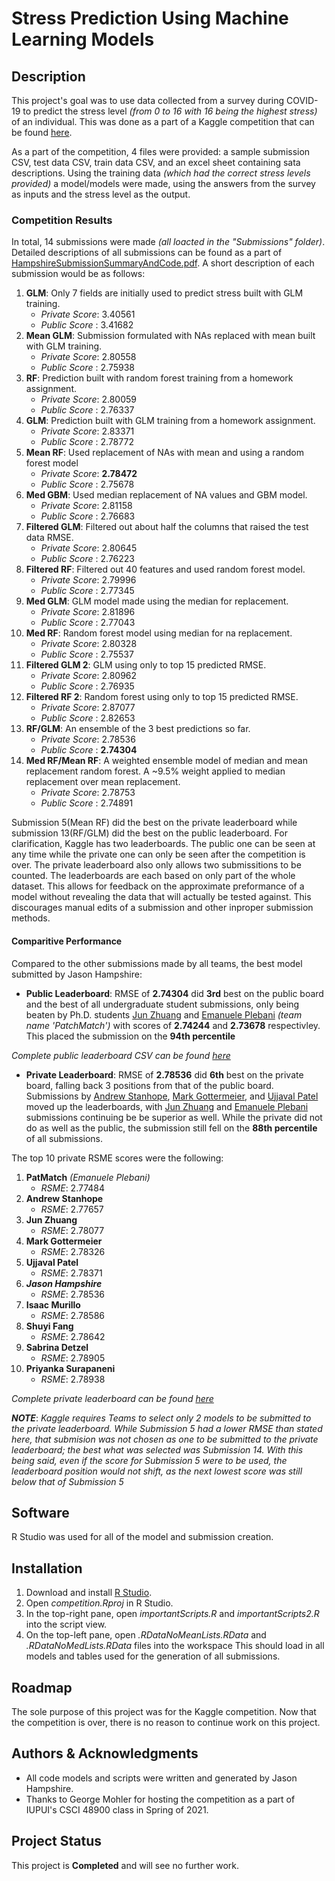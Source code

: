 # Stress Prediction Using Machine Learning Models

## Description

This project's goal was to use data collected from a survey during COVID-19 to predict the stress level *(from 0 to 16 with 16 being the highest stress)* of an individual. This was done as a part of a Kaggle competition that can be found [here](https://www.kaggle.com/c/stress-prediction/overview/description).

As a part of the competition, 4 files were provided: a sample submission CSV, test data CSV, train data CSV, and an excel sheet containing sata descriptions. Using the training data *(which had the correct stress levels provided)* a model/models were made, using the answers from the survey as inputs and the stress level as the output. 

### Competition Results

In total, 14 submissions were made *(all loacted in the "Submissions" folder)*. Detailed descriptions of all submissions can be found as a part of [HampshireSubmissionSummaryAndCode.pdf](/HampshireSubmissionSummaryAndCode.pdf). A short description of each submission would be as follows:

1. **GLM**: Only 7 fields are initially used to predict stress built with GLM training.
    - *Private Score*: 3.40561 
    - *Public Score* : 3.41682
1. **Mean GLM**: Submission formulated with NAs replaced with mean built with GLM training.
    - *Private Score*: 2.80558
    - *Public Score* : 2.75938
1. **RF**: Prediction built with random forest training from a homework assignment.
    - *Private Score*: 2.80059
    - *Public Score* : 2.76337
1. **GLM**: Prediction built with GLM training from a homework assignment.
    - *Private Score*: 2.83371
    - *Public Score* : 2.78772
1. **Mean RF**: Used replacement of NAs with mean and using a random forest model
    - *Private Score*: **2.78472**
    - *Public Score* : 2.75678
1. **Med GBM**: Used median replacement of NA values and GBM model.
    - *Private Score*: 2.81158
    - *Public Score* : 2.76683
1. **Filtered GLM**: Filtered out about half the columns that raised the test data RMSE.
    - *Private Score*: 2.80645
    - *Public Score* : 2.76223
1. **Filtered RF**: Filtered out 40 features and used random forest model.
    - *Private Score*: 2.79996
    - *Public Score* : 2.77345
1. **Med GLM**: GLM model made using the median for replacement.
    - *Private Score*: 2.81896
    - *Public Score* : 2.77043
1. **Med RF**: Random forest model using median for na replacement.
    - *Private Score*: 2.80328
    - *Public Score* : 2.75537
1. **Filtered GLM 2**: GLM using only to top 15 predicted RMSE.
    - *Private Score*: 2.80962
    - *Public Score* : 2.76935
1. **Filtered RF 2**: Random forest using only to top 15 predicted RMSE.
    - *Private Score*: 2.87077
    - *Public Score* : 2.82653
1. **RF/GLM**:  An ensemble of the 3 best predictions so far.
    - *Private Score*: 2.78536
    - *Public Score* : **2.74304**
1. **Med RF/Mean RF**: A weighted ensemble model of median and mean replacement random forest. A ~9.5% weight applied to median replacement over mean replacement.
    - *Private Score*: 2.78753
    - *Public Score* : 2.74891
    
Submission 5(Mean RF) did the best on the private leaderboard while submission 13(RF/GLM) did the best on the public leaderboard. For clarification, Kaggle has two leaderboards. The public one can be seen at any time while the private one can only be seen after the competition is over. The private leaderboard also only allows two submissitions to be counted. The leaderboards are each based on only part of the whole dataset. This allows for feedback on the approximate preformance of a model without revealing the data that will actually be tested against. This discourages manual edits of a submission and other inproper submission methods.
    
#### Comparitive Performance ####

Compared to the other submissions made by all teams, the best model submitted by Jason Hampshire:
- **Public Leaderboard**: RMSE of **2.74304** did **3rd** best on the public board and the best of all undergraduate student submissions, only being beaten by Ph.D. students [Jun Zhuang](https://www.kaggle.com/eplebani) and [Emanuele Plebani](https://www.kaggle.com/junzhuang) *(team name 'PatchMatch')* with scores of **2.74244** and **2.73678** respectivley. This placed the submission on the **94th percentile**

*Complete public leaderboard CSV can be found [here](stress-prediction-publicleaderboard.csv)*

- **Private Leaderboard**: RMSE of **2.78536** did **6th** best on the private board, falling back 3 positions from that of the public board. Submissions by [Andrew Stanhope](https://www.kaggle.com/andrewstanhope), [Mark Gottermeier](https://www.kaggle.com/markgottermeier), and [Ujjaval Patel](https://www.kaggle.com/ujpatel) moved up the leaderboards, with 
[Jun Zhuang](https://www.kaggle.com/junzhuang) and [Emanuele Plebani](https://www.kaggle.com/eplebani) submissions continuing be be superior as well. While the private did not do as well as the public, the submission still fell on the **88th percentile** of all submissions.

The top 10 private RSME scores were the following:

1. **PatMatch** *(Emanuele Plebani)*
    - *RSME*: 2.77484
1. **Andrew Stanhope**
    - *RSME*: 2.77657
1. **Jun Zhuang**
    - *RSME*: 2.78077
1. **Mark Gottermeier**
    - *RSME*: 2.78326
1. **Ujjaval Patel**
    - *RSME*: 2.78371
1. ***Jason Hampshire***
    - *RSME*: 2.78536
1. **Isaac Murillo**
    - *RSME*: 2.78586
1. **Shuyi Fang**
    - *RSME*: 2.78642
1. **Sabrina Detzel**
    - *RSME*: 2.78905
1. **Priyanka Surapaneni**
    - *RSME*: 2.78938

*Complete private leaderboard can be found [here](https://www.kaggle.com/c/stress-prediction/leaderboard)*

***NOTE***: *Kaggle requires Teams to select only 2 models to be submitted to the private leaderboard. While Submission 5 had a lower RMSE than stated here, that submision was not chosen as one to be submitted to the private leaderboard; the best what was selected was Submission 14. With this being said, even if the score for Submission 5 were to be used, the leaderboard position would not shift, as the next lowest score was still below that of Submission 5*    
    
## Software

R Studio was used for all of the model and submission creation.

## Installation

1. Download and install [R Studio](https://www.rstudio.com/).
1. Open *competition.Rproj* in R Studio.
1. In the top-right pane, open *importantScripts.R* and *importantScripts2.R* into the script view.
1. On the top-left pane, open *.RDataNoMeanLists.RData* and *.RDataNoMedLists.RData* files into the workspace This should load in all models and tables used for the generation of all submissions.


## Roadmap

The sole purpose of this project was for the Kaggle competition. 
Now that the competition is over, there is no reason to continue work on this project.

## Authors & Acknowledgments

- All code models and scripts were written and generated by Jason Hampshire.
- Thanks to George Mohler for hosting the competition as a part of IUPUI's CSCI 48900 class in Spring of 2021.

## Project Status

This project is **Completed** and will see no further work.